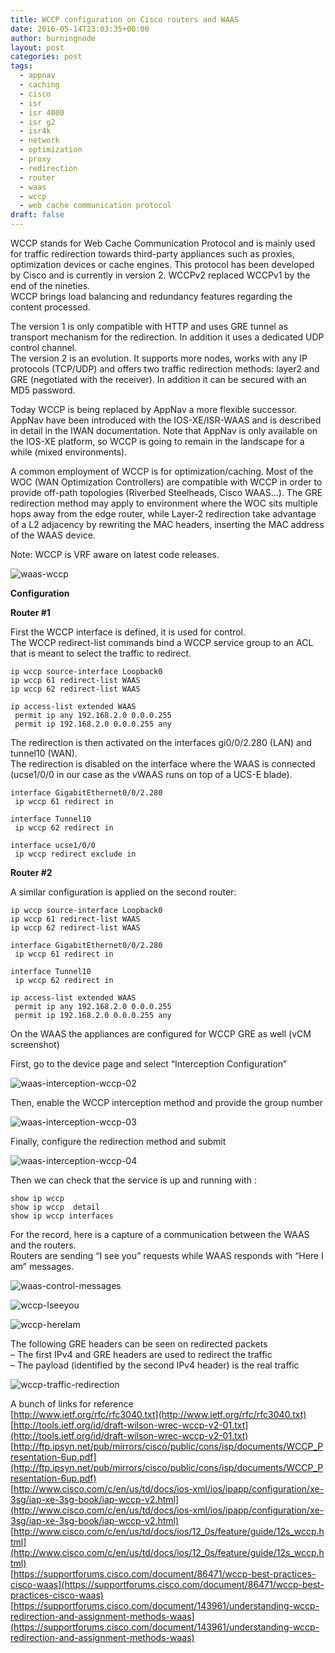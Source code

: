 ```yaml
---
title: WCCP configuration on Cisco routers and WAAS
date: 2016-05-14T23:03:35+00:00
author: burningnode
layout: post
categories: post
tags:
  - appnav
  - caching
  - cisco
  - isr
  - isr 4000
  - isr g2
  - isr4k
  - network
  - optimization
  - proxy
  - redirection
  - router
  - waas
  - wccp
  - web cache communication protocol
draft: false
---
```


WCCP stands for Web Cache Communication Protocol and is mainly used for traffic redirection towards third-party appliances such as proxies, optimization devices or cache engines. This protocol has been developed by Cisco and is currently in version 2. WCCPv2 replaced WCCPv1 by the end of the nineties.  
WCCP brings load balancing and redundancy features regarding the content processed. 

The version 1 is only compatible with HTTP and uses GRE tunnel as transport mechanism for the redirection. In addition it uses a dedicated UDP control channel.  
The version 2 is an evolution. It supports more nodes, works with any IP protocols (TCP/UDP) and offers two traffic redirection methods: layer2 and GRE (negotiated with the receiver). In addition it can be secured with an MD5 password.  

Today WCCP is being replaced by AppNav a more flexible successor. AppNav have been introduced with the IOS-XE/ISR-WAAS and is described in detail in the IWAN documentation. Note that AppNav is only available on the IOS-XE platform, so WCCP is going to remain in the landscape for a while (mixed environments).  

A common employment of WCCP is for optimization/caching. Most of the WOC (WAN Optimization Controllers) are compatible with WCCP in order to provide off-path topologies (Riverbed Steelheads, Cisco WAAS&#8230;). The GRE redirection method may apply to environment where the WOC sits multiple hops away from the edge router, while Layer-2 redirection take advantage of a L2 adjacency by rewriting the MAC headers, inserting the MAC address of the WAAS device.  

Note: WCCP is VRF aware on latest code releases.  

![waas-wccp](/waas-wccp.png)

**Configuration** 

**Router #1**

First the WCCP interface is defined, it is used for control.  
The WCCP redirect-list commands bind a WCCP service group to an ACL that is meant to select the traffic to redirect.

```
ip wccp source-interface Loopback0
ip wccp 61 redirect-list WAAS
ip wccp 62 redirect-list WAAS
 
ip access-list extended WAAS
 permit ip any 192.168.2.0 0.0.0.255
 permit ip 192.168.2.0 0.0.0.255 any

```

The redirection is then activated on the interfaces gi0/0/2.280 (LAN) and tunnel10 (WAN).  
The redirection is disabled on the interface where the WAAS is connected (ucse1/0/0 in our case as the vWAAS runs on top of a UCS-E blade).

```
interface GigabitEthernet0/0/2.280
 ip wccp 61 redirect in

interface Tunnel10
 ip wccp 62 redirect in

interface ucse1/0/0
 ip wccp redirect exclude in

```

**Router #2**

A similar configuration is applied on the second router:

```
ip wccp source-interface Loopback0
ip wccp 61 redirect-list WAAS
ip wccp 62 redirect-list WAAS

interface GigabitEthernet0/0/2.280
 ip wccp 61 redirect in

interface Tunnel10
 ip wccp 62 redirect in

ip access-list extended WAAS
 permit ip any 192.168.2.0 0.0.0.255
 permit ip 192.168.2.0 0.0.0.255 any

```

On the WAAS the appliances are configured for WCCP GRE as well (vCM screenshot)

First, go to the device page and select &#8220;Interception Configuration&#8221;

![waas-interception-wccp-02](/waas-interception-wccp-02.png)

Then, enable the WCCP interception method and provide the group number

![waas-interception-wccp-03](/waas-interception-wccp-03.png)

Finally, configure the redirection method and submit

![waas-interception-wccp-04](/waas-interception-wccp-04.png)

Then we can check that the service is up and running with : 

```
show ip wccp
show ip wccp  detail  
show ip wccp interfaces

```

For the record, here is a capture of a communication between the WAAS and the routers.  
Routers are sending &#8220;I see you&#8221; requests while WAAS responds with &#8220;Here I am&#8221; messages.

![waas-control-messages](/waas-control-messages.png)

![wccp-Iseeyou](/wccp-Iseeyou.png)

![wccp-hereIam](/wccp-hereIam.png)

The following GRE headers can be seen on redirected packets  
&#8211; The first IPv4 and GRE headers are used to redirect the traffic  
&#8211; The payload (identified by the second IPv4 header) is the real traffic

![wccp-traffic-redirection](/wccp-traffic-redirection.png)

A bunch of links for reference  
[http://www.ietf.org/rfc/rfc3040.txt](http://www.ietf.org/rfc/rfc3040.txt)  
[http://tools.ietf.org/id/draft-wilson-wrec-wccp-v2-01.txt](http://tools.ietf.org/id/draft-wilson-wrec-wccp-v2-01.txt)    
[http://ftp.ipsyn.net/pub/mirrors/cisco/public/cons/isp/documents/WCCP_Presentation-6up.pdf](http://ftp.ipsyn.net/pub/mirrors/cisco/public/cons/isp/documents/WCCP_Presentation-6up.pdf)   
[http://www.cisco.com/c/en/us/td/docs/ios-xml/ios/ipapp/configuration/xe-3sg/iap-xe-3sg-book/iap-wccp-v2.html](http://www.cisco.com/c/en/us/td/docs/ios-xml/ios/ipapp/configuration/xe-3sg/iap-xe-3sg-book/iap-wccp-v2.html)    
[http://www.cisco.com/c/en/us/td/docs/ios/12_0s/feature/guide/12s_wccp.html](http://www.cisco.com/c/en/us/td/docs/ios/12_0s/feature/guide/12s_wccp.html)    
[https://supportforums.cisco.com/document/86471/wccp-best-practices-cisco-waas](https://supportforums.cisco.com/document/86471/wccp-best-practices-cisco-waas)     
[https://supportforums.cisco.com/document/143961/understanding-wccp-redirection-and-assignment-methods-waas](https://supportforums.cisco.com/document/143961/understanding-wccp-redirection-and-assignment-methods-waas)   
